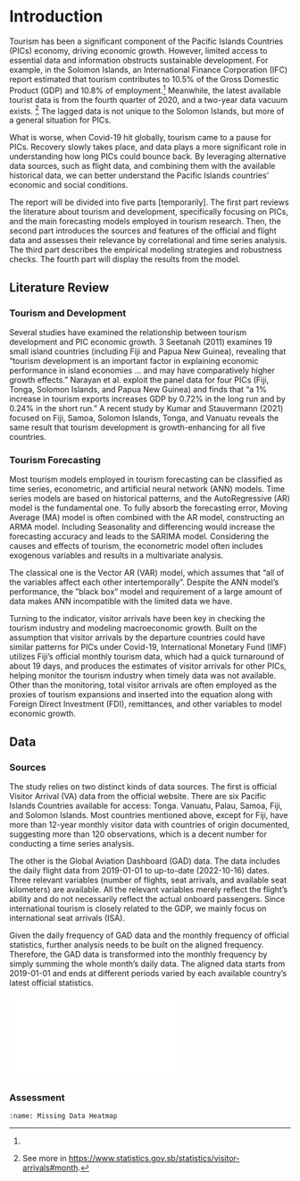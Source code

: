# Introduction
Tourism has been a significant component of the Pacific Islands Countries (PICs) economy, driving economic growth. However, limited access to essential data and information obstructs sustainable development. For example, in the Solomon Islands, an International Finance Corporation (IFC) report estimated that tourism contributes to 10.5\% of the Gross Domestic Product (GDP) and 10.8\% of employment.[^1] Meanwhile, the latest available tourist data is from the fourth quarter of 2020, and a two-year data vacuum exists. [^2] The lagged data is not unique to the Solomon Islands, but more of a general situation for PICs.

What is worse, when Covid-19 hit globally, tourism came to a pause for PICs. Recovery slowly takes place, and data plays a more significant role in understanding how long PICs could bounce back. By leveraging alternative data sources, such as flight data, and combining them with the available historical data, we can better understand the Pacific Islands countries' economic and social conditions.

The report will be divided into five parts [temporarily]. The first part reviews the literature about tourism and development, specifically focusing on PICs, and the main forecasting models employed in tourism research. Then, the second part introduces the sources and features of the official and flight data and assesses their relevance by correlational and time series analysis. The third part describes the empirical modeling strategies and robustness checks. The fourth part will display the results from the model.

## Literature Review
### Tourism and Development
Several studies have examined the relationship between tourism development and PIC economic growth. 3 Seetanah (2011) examines 19 small island countries (including Fiji and Papua New Guinea), revealing that “tourism development is an important factor in explaining economic performance in island economies ... and may have comparatively higher growth effects.” Narayan et al. exploit the panel data for four PICs (Fiji, Tonga, Solomon Islands, and Papua New Guinea) and finds that “a 1% increase in tourism exports increases GDP by 0.72% in the long run and by 0.24% in the short run.” A recent study by Kumar and Stauvermann (2021) focused on Fiji, Samoa, Solomon Islands, Tonga, and Vanuatu reveals the same result that tourism development is growth-enhancing for all five countries.

### Tourism Forecasting
Most tourism models employed in tourism forecasting can be classified as time series, econometric, and artificial neural network (ANN) models. Time series models are based on historical patterns, and the AutoRegressive (AR) model is the fundamental one. To fully absorb the forecasting error, Moving Average (MA) model is often combined with the AR model, constructing an ARMA model. Including Seasonality and differencing would increase the forecasting accuracy and leads to the SARIMA model. Considering the causes and effects of tourism, the econometric model often includes exogenous variables and results in a multivariate analysis.

The classical one is the Vector AR (VAR) model, which assumes that “all of the variables affect each other intertemporally”. Despite the ANN model’s performance, the ”black box” model and requirement of a large amount of data makes ANN incompatible with the limited data we have.

Turning to the indicator, visitor arrivals have been key in checking the tourism industry and modeling macroeconomic growth. Built on the assumption that visitor arrivals by the departure countries could have similar patterns for PICs under Covid-19, International Monetary Fund (IMF) utilizes Fiji’s official monthly tourism data, which had a quick turnaround of about 19 days, and produces the estimates of visitor arrivals for other PICs, helping monitor the tourism industry when timely data was not available. Other than the monitoring, total visitor arrivals are often employed as the proxies of tourism expansions and inserted into the equation along with Foreign Direct Investment (FDI), remittances, and other variables to model economic growth.

## Data 
### Sources
The study relies on two distinct kinds of data sources. The first is official Visitor Arrival (VA) data from the official website. There are six Pacific Islands Countries available for access: Tonga. Vanuatu, Palau, Samoa, Fiji, and Solomon Islands. Most countries mentioned above, except for Fiji, have more than 12-year monthly visitor data with countries of origin documented, suggesting more than 120 observations, which is a decent number for conducting a time series analysis.

The other is the Global Aviation Dashboard (GAD) data. The data includes the daily flight data from 2019-01-01 to up-to-date (2022-10-16) dates. Three relevant variables (number of flights, seat arrivals, and available seat kilometers) are available. All the relevant variables merely reflect the flight’s ability and do not necessarily reflect the actual onboard passengers. Since international tourism is closely related to the GDP, we mainly focus on international seat arrivals (ISA).

Given the daily frequency of GAD data and the monthly frequency of official statistics, further analysis needs to be built on the aligned frequency. Therefore, the GAD data is transformed into the monthly frequency by simply summing the whole month’s daily data. The aligned data starts from 2019-01-01 and ends at different periods varied by each available country’s latest official statistics.



<div id="content">
    <iframe src="interactive/tourism/tourism-psg.html" name="flights" id="flights" frameborder="0" marginwidth="0" marginheight="0" allowfullscreen=""></iframe>
</div>


### Assessment

```{figure} tourism/ms_heatmap.png
:name: Missing Data Heatmap
```


[^1]: 
[^2]: See more in https://www.statistics.gov.sb/statistics/visitor-arrivals#month.